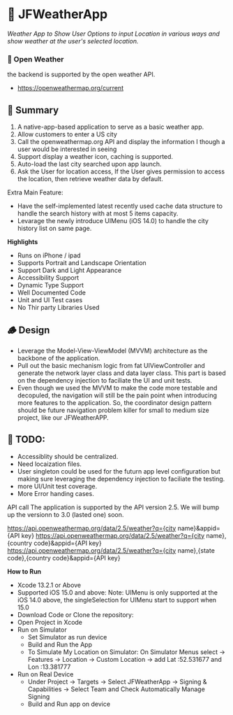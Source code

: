 # 🍏 JFWeatherApp

*Weather App to Show User Options to input Location in various ways and show weather at the user's selected location.*

### 🌵 Open Weather

 the backend is supported by the open weather API. 
 - https://openweathermap.org/current
 
## 📘 Summary 

1. A native-app-based application to serve as a basic weather app.
2. Allow customers to enter a US city
3. Call the openweathermap.org API and display the information I though a user would be interested in seeing
4. Support display a weather icon, caching is supported. 
5. Auto-load the last city searched upon app launch.
6. Ask the User for location access, If the User gives permission to access the location, then retrieve weather data by default.

Extra Main Feature:
- Have the self-implemented latest recently used cache data structure to handle the search history with at most 5 items capacity. 
- Levarage the newly introduce UIMenu (iOS 14.0) to handle the city history list on same page. 

**Highlights**
- Runs on iPhone / ipad
- Supports Portrait and Landscape Orientation
- Support Dark and Light Appearance
- Accessibility Support
- Dynamic Type Support
- Well Documented Code
- Unit and UI Test cases
- No Thir party Libraries Used

 
## 🪵 Design

- Leverage the Model-View-ViewModel (MVVM) architecture as the backbone of the application. 
- Pull out the basic mechanism logic from fat UIViewController and generate the network layer class and data layer class. This part is based on the dependency injection to faciliate the UI and unit tests. 
- Even though we used the MVVM to make the code more testable and decopuled, the navigation will still be the pain point when introducing more features to the application. So, the coordinator design pattern should be future navigation problem killer for small to medium size project, like our JFWeatherAPP. 


## 🐝 TODO:

- Accessiblity should be centralized. 
- Need locaization files. 
- User singleton could be used for the futurn app level configuration but making sure leveraging the dependency injection to faciliate the testing. 
- more UI/Unit test coverage. 
- More Error handing cases. 




API call
The application is supported by the API version 2.5. We will bump up the versionn to 3.0 (lasted one) soon. 

https://api.openweathermap.org/data/2.5/weather?q={city name}&appid={API key}
https://api.openweathermap.org/data/2.5/weather?q={city name},{country code}&appid={API key}
https://api.openweathermap.org/data/2.5/weather?q={city name},{state code},{country code}&appid={API key}








**How to Run**

- Xcode 13.2.1 or Above
- Supported iOS 15.0 and above:
    Note: UIMenu is only supported at the iOS 14.0 above, the singleSelection for UIMenu start to support when 15.0
- Download Code or Clone the repository: 
- Open Project in Xcode
- Run on Simulator
  - Set Simulator as run device
  - Build and Run the App
  - To Simulate My Location on Simulator:
         On Simulator Menus select -> Features -> Location -> Custom Location -> add Lat :52.531677 and Lon :13.381777 
- Run on Real Device 
  - Under Project -> Targets -> Select JFWeatherApp -> Signing & Capabilities -> Select Team and Check Automatically Manage Signing
  - Build and Run app on device



